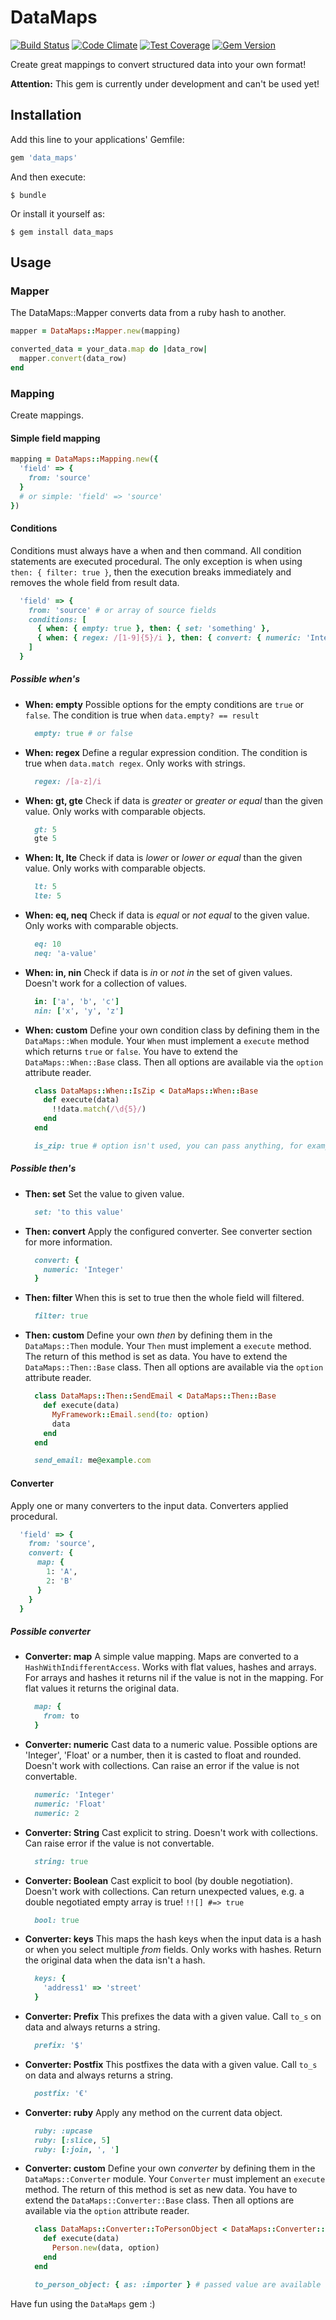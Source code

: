 DataMaps
=================
[![Build Status](https://travis-ci.org/dino115/data_maps.svg?branch=master)](https://travis-ci.org/dino115/data_maps)
[![Code Climate](https://codeclimate.com/github/dino115/data_maps/badges/gpa.svg)](https://codeclimate.com/github/dino115/data_maps)
[![Test Coverage](https://codeclimate.com/github/dino115/data_maps/badges/coverage.svg)](https://codeclimate.com/github/dino115/data_maps)
[![Gem Version](https://badge.fury.io/rb/data_maps.svg)](http://badge.fury.io/rb/data_maps)

Create great mappings to convert structured data into your own format!

**Attention:** This gem is currently under development and can't be used yet!

## Installation

Add this line to your applications' Gemfile:

```ruby
gem 'data_maps'
```

And then execute:

    $ bundle

Or install it yourself as:

    $ gem install data_maps

## Usage

### Mapper
The DataMaps::Mapper converts data from a ruby hash to another.

```ruby
mapper = DataMaps::Mapper.new(mapping)

converted_data = your_data.map do |data_row|
  mapper.convert(data_row)
end
```

### Mapping
Create mappings.

#### Simple field mapping
```ruby
mapping = DataMaps::Mapping.new({
  'field' => {
    from: 'source'
  }
  # or simple: 'field' => 'source'
})
```

#### Conditions
Conditions must always have a when and then command. All condition statements are executed procedural.
The only exception is when using `then: { filter: true }`, then the execution breaks immediately and removes the whole field from result data.

```ruby
  'field' => {
    from: 'source' # or array of source fields
    conditions: [
      { when: { empty: true }, then: { set: 'something' },
      { when: { regex: /[1-9]{5}/i }, then: { convert: { numeric: 'Integer' } } }
    ]
  }
```

##### Possible when's

- **When: empty**
  Possible options for the empty conditions are `true` or `false`.
  The condition is true when `data.empty? == result`

  ```ruby
    empty: true # or false
  ```
- **When: regex**
  Define a regular expression condition.
  The condition is true when `data.match regex`. Only works with strings.

  ```ruby
    regex: /[a-z]/i
  ```
- **When: gt, gte**
  Check if data is *greater* or *greater or equal* than the given value. Only works with comparable objects.

  ```ruby
    gt: 5
    gte 5
  ```
- **When: lt, lte**
  Check if data is *lower* or *lower or equal* than the given value. Only works with comparable objects.

  ```ruby
    lt: 5
    lte: 5
  ```
- **When: eq, neq**
  Check if data is *equal* or *not equal* to the given value. Only works with comparable objects.

  ```ruby
    eq: 10
    neq: 'a-value'
  ```
- **When: in, nin**
  Check if data is *in* or *not in* the set of given values. Doesn't work for a collection of values.

  ```ruby
    in: ['a', 'b', 'c']
    nin: ['x', 'y', 'z']
  ```
- **When: custom**
  Define your own condition class by defining them in the `DataMaps::When` module.
  Your `When` must implement a `execute` method which returns `true` or `false`.
  You have to extend the `DataMaps::When::Base` class. Then all options are available via the `option` attribute reader.

  ```ruby
    class DataMaps::When::IsZip < DataMaps::When::Base
      def execute(data)
        !!data.match(/\d{5}/)
      end
    end
  ```

  ```ruby
    is_zip: true # option isn't used, you can pass anything, for example and readability true
  ```

##### Possible then's

- **Then: set**
  Set the value to given value.

  ```ruby
    set: 'to this value'
  ```
- **Then: convert**
  Apply the configured converter. See converter section for more information.

  ```ruby
    convert: {
      numeric: 'Integer'
    }
  ```
- **Then: filter**
  When this is set to true then the whole field will filtered.

  ```ruby
    filter: true
  ```
- **Then: custom**
  Define your own *then* by defining them in the `DataMaps::Then` module.
  Your `Then` must implement a `execute` method. The return of this method is set as data.
  You have to extend the `DataMaps::Then::Base` class. Then all options are available via the `option` attribute reader.

  ```ruby
    class DataMaps::Then::SendEmail < DataMaps::Then::Base
      def execute(data)
        MyFramework::Email.send(to: option)
        data
      end
    end
  ```

  ```ruby
    send_email: me@example.com
  ```

#### Converter
Apply one or many converters to the input data. Converters applied procedural.

```ruby
  'field' => {
    from: 'source',
    convert: {
      map: {
        1: 'A',
        2: 'B'
      }
    }
  }
```

##### Possible converter

- **Converter: map**
  A simple value mapping. Maps are converted to a `HashWithIndifferentAccess`.
  Works with flat values, hashes and arrays.
  For arrays and hashes it returns nil if the value is not in the mapping. For flat values it returns the original data.

  ```ruby
    map: {
      from: to
    }
  ```
- **Converter: numeric**
  Cast data to a numeric value. Possible options are 'Integer', 'Float' or a number, then it is casted to float and rounded. Doesn't work with collections.
  Can raise an error if the value is not convertable.

  ```ruby
    numeric: 'Integer'
    numeric: 'Float'
    numeric: 2
  ```
- **Converter: String**
  Cast explicit to string. Doesn't work with collections.
  Can raise error if the value is not convertable.

  ```ruby
    string: true
  ```
- **Converter: Boolean**
  Cast explicit to bool (by double negotiation). Doesn't work with collections.
  Can return unexpected values, e.g. a double negotiated empty array is true! `!![] #=> true`

  ```ruby
    bool: true
  ```
- **Converter: keys**
  This maps the hash keys when the input data is a hash or when you select multiple *from* fields. Only works with hashes.
  Return the original data when the data isn't a hash.

  ```ruby
    keys: {
      'address1' => 'street'
    }
  ```
- **Converter: Prefix**
  This prefixes the data with a given value. Call `to_s` on data and always returns a string.

  ```ruby
    prefix: '$'
  ```
- **Converter: Postfix**
  This postfixes the data with a given value. Call `to_s` on data and always returns a string.

  ```ruby
    postfix: '€'
  ```
- **Converter: ruby**
  Apply any method on the current data object.

  ```ruby
    ruby: :upcase
    ruby: [:slice, 5]
    ruby: [:join, ', ']
  ```
- **Converter: custom**
  Define your own *converter* by defining them in the `DataMaps::Converter` module.
  Your `Converter` must implement an `execute` method. The return of this method is set as new data.
  You have to extend the `DataMaps::Converter::Base` class. Then all options are available via the `option` attribute reader.

  ```ruby
    class DataMaps::Converter::ToPersonObject < DataMaps::Converter::Base
      def execute(data)
        Person.new(data, option)
      end
    end
  ```

  ```ruby
    to_person_object: { as: :importer } # passed value are available with option
  ```

Have fun using the `DataMaps` gem :)
